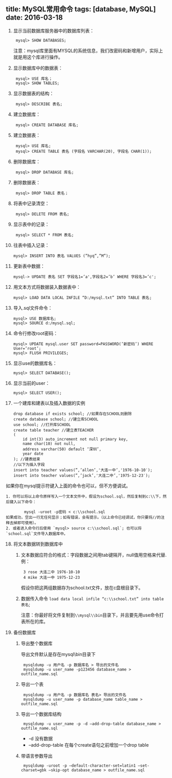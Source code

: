 title: MySQL常用命令
tags: [database, MySQL]
date: 2016-03-18
---

1. 显示当前数据库服务器中的数据库列表：

		mysql> SHOW DATABASES;
	注意：mysql库里面有MYSQL的系统信息，我们改密码和新增用户，实际上就是用这个库进行操作。

<!-- more -->
2. 显示数据库中的数据表：

		mysql> USE 库名；
		mysql> SHOW TABLES;
3. 显示数据表的结构：

		mysql> DESCRIBE 表名;
4. 建立数据库：

		mysql> CREATE DATABASE 库名;
5. 建立数据表：

		mysql> USE 库名;
		mysql> CREATE TABLE 表名 (字段名 VARCHAR(20), 字段名 CHAR(1));
6. 删除数据库：

		mysql> DROP DATABASE 库名;
7. 删除数据表：

		mysql> DROP TABLE 表名；
8. 将表中记录清空：

		mysql> DELETE FROM 表名;
9. 显示表中的记录：

		mysql> SELECT * FROM 表名;
10. 往表中插入记录：

		mysql> INSERT INTO 表名 VALUES (”hyq”,”M”);
11. 更新表中数据：

		mysql-> UPDATE 表名 SET 字段名1=’a',字段名2=’b’ WHERE 字段名3=’c';
12. 用文本方式将数据装入数据表中：

		mysql> LOAD DATA LOCAL INFILE “D:/mysql.txt” INTO TABLE 表名;
13. 导入.sql文件命令：

		mysql> USE 数据库名;
		mysql> SOURCE d:/mysql.sql;
14. 命令行修改root密码：

		mysql> UPDATE mysql.user SET password=PASSWORD(’新密码’) WHERE User=’root’;
		mysql> FLUSH PRIVILEGES;
15. 显示use的数据库名：

		mysql> SELECT DATABASE();
16. 显示当前的user：

		mysql> SELECT USER();
17. 一个建库和建表以及插入数据的实例

		drop database if exists school; //如果存在SCHOOL则删除
		create database school; //建立库SCHOOL
		use school; //打开库SCHOOL
		create table teacher //建立表TEACHER
		(
			id int(3) auto_increment not null primary key,
			name char(10) not null,
			address varchar(50) default ‘深圳’,
			year date
		); //建表结束
		//以下为插入字段
		insert into teacher values(”,’allen’,'大连一中’,'1976-10-10′);
		insert into teacher values(”,’jack’,'大连二中’,'1975-12-23′);
 如果你在mysql提示符键入上面的命令也可以，但不方便调试。

	1. 你可以将以上命令原样写入一个文本文件中，假设为school.sql，然后复制到c:\\下，然后键入以下命令：

			mysql -uroot -p密码 < c:\\school.sql
	如果成功，空出一行无任何显示；如有错误，会有提示。（以上命令已经调试，你只要将//的注释去掉即可使用）。
	2. 或者进入命令行后使用 `mysql> source c:\\school.sql`; 也可以将`school.sql`文件导入数据库中。
18. 将文本数据转到数据库中
	1. 文本数据应符合的格式：字段数据之间用tab键隔开，null值用空格来代替.例：

			3 rose 大连二中 1976-10-10
			4 mike 大连一中 1975-12-23
		假设你把这两组数据存为school.txt文件，放在c盘根目录下。
	2. 数据传入命令 `load data local infile “c:\\school.txt” into table 表名`;

		注意：你最好将文件复制到`\\mysql\\bin`目录下，并且要先用use命令打表所在的库。
19. 备份数据库
	1. 导出整个数据库

		导出文件默认是存在mysql\bin目录下

			mysqldump -u 用户名 -p 数据库名 > 导出的文件名
			mysqldump -u user_name -p123456 database_name > outfile_name.sql
	2. 导出一个表

			mysqldump -u 用户名 -p 数据库名 表名> 导出的文件名
			mysqldump -u user_name -p database_name table_name > outfile_name.sql
	3. 导出一个数据库结构

			mysqldump -u user_name -p -d –add-drop-table database_name > outfile_name.sql
		- -d 没有数据
		- –add-drop-table 在每个create语句之前增加一个drop table
	4. 带语言参数导出

			mysqldump -uroot -p –default-character-set=latin1 –set-charset=gbk –skip-opt database_name > outfile_name.sql
